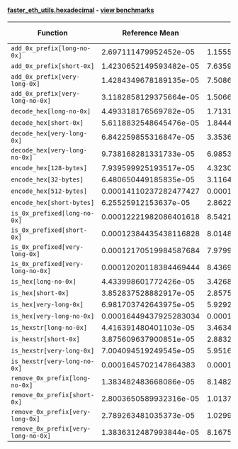 #### [faster_eth_utils.hexadecimal](https://github.com/BobTheBuidler/faster-eth-utils/blob/runners/faster_eth_utils/hexadecimal.py) - [view benchmarks](https://github.com/BobTheBuidler/faster-eth-utils/blob/runners/benchmarks/test_hexadecimal_benchmarks.py)

| Function | Reference Mean | Faster Mean | % Change | Speedup (%) | x Faster | Faster |
|----------|---------------|-------------|----------|-------------|----------|--------|
| `add_0x_prefix[long-no-0x]` | 2.697111479952452e-05 | 1.155597816908092e-05 | 57.15% | 133.40% | 2.33x | ✅ |
| `add_0x_prefix[short-0x]` | 1.4230652149593482e-05 | 7.635995294619012e-06 | 46.34% | 86.36% | 1.86x | ✅ |
| `add_0x_prefix[very-long-0x]` | 1.4284349678189135e-05 | 7.508686541017312e-06 | 47.43% | 90.24% | 1.90x | ✅ |
| `add_0x_prefix[very-long-no-0x]` | 3.1182858129375664e-05 | 1.5066509560060231e-05 | 51.68% | 106.97% | 2.07x | ✅ |
| `decode_hex[long-no-0x]` | 4.493318176569782e-05 | 1.713122832285675e-05 | 61.87% | 162.29% | 2.62x | ✅ |
| `decode_hex[short-0x]` | 5.6118832548645476e-05 | 1.8444018359073737e-05 | 67.13% | 204.27% | 3.04x | ✅ |
| `decode_hex[very-long-0x]` | 6.842259855316847e-05 | 3.353674676637223e-05 | 50.99% | 104.02% | 2.04x | ✅ |
| `decode_hex[very-long-no-0x]` | 9.738168281331733e-05 | 6.98539948639446e-05 | 28.27% | 39.41% | 1.39x | ✅ |
| `encode_hex[128-bytes]` | 7.939599925193517e-05 | 4.3230361938272353e-05 | 45.55% | 83.66% | 1.84x | ✅ |
| `encode_hex[32-bytes]` | 6.480650449185835e-05 | 3.1164775885207484e-05 | 51.91% | 107.95% | 2.08x | ✅ |
| `encode_hex[512-bytes]` | 0.00014110237282477427 | 0.00010414024346246146 | 26.20% | 35.49% | 1.35x | ✅ |
| `encode_hex[short-bytes]` | 6.25525912153637e-05 | 2.862247671695051e-05 | 54.24% | 118.54% | 2.19x | ✅ |
| `is_0x_prefixed[long-no-0x]` | 0.00012221982086401618 | 8.542145171292715e-05 | 30.11% | 43.08% | 1.43x | ✅ |
| `is_0x_prefixed[short-0x]` | 0.00012384435438116828 | 8.014890734621837e-05 | 35.28% | 54.52% | 1.55x | ✅ |
| `is_0x_prefixed[very-long-0x]` | 0.00012170519984587684 | 7.979990049053306e-05 | 34.43% | 52.51% | 1.53x | ✅ |
| `is_0x_prefixed[very-long-no-0x]` | 0.00012020118384469444 | 8.436918482668256e-05 | 29.81% | 42.47% | 1.42x | ✅ |
| `is_hex[long-no-0x]` | 4.433998601772426e-05 | 3.426848452243984e-05 | 22.71% | 29.39% | 1.29x | ✅ |
| `is_hex[short-0x]` | 3.852837528882917e-05 | 2.8575827338601545e-05 | 25.83% | 34.83% | 1.35x | ✅ |
| `is_hex[very-long-0x]` | 6.981703742643975e-05 | 5.929234050455634e-05 | 15.07% | 17.75% | 1.18x | ✅ |
| `is_hex[very-long-no-0x]` | 0.00016449437925283034 | 0.00015397637564691747 | 6.39% | 6.83% | 1.07x | ✅ |
| `is_hexstr[long-no-0x]` | 4.416391480401103e-05 | 3.4634048763213235e-05 | 21.58% | 27.52% | 1.28x | ✅ |
| `is_hexstr[short-0x]` | 3.875609637900851e-05 | 2.8832542355520725e-05 | 25.61% | 34.42% | 1.34x | ✅ |
| `is_hexstr[very-long-0x]` | 7.004094519249545e-05 | 5.951650859584417e-05 | 15.03% | 17.68% | 1.18x | ✅ |
| `is_hexstr[very-long-no-0x]` | 0.0001645702147864383 | 0.0001544922606719707 | 6.12% | 6.52% | 1.07x | ✅ |
| `remove_0x_prefix[long-no-0x]` | 1.383482483668086e-05 | 8.148251478076883e-06 | 41.10% | 69.79% | 1.70x | ✅ |
| `remove_0x_prefix[short-0x]` | 2.8003650589932316e-05 | 1.0137040266365518e-05 | 63.80% | 176.25% | 2.76x | ✅ |
| `remove_0x_prefix[very-long-0x]` | 2.789263481035373e-05 | 1.0299682229879819e-05 | 63.07% | 170.81% | 2.71x | ✅ |
| `remove_0x_prefix[very-long-no-0x]` | 1.3836312487993844e-05 | 8.167596878842272e-06 | 40.97% | 69.40% | 1.69x | ✅ |
